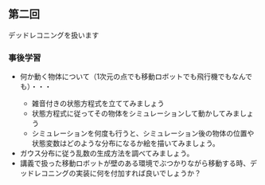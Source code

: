 <h2>第二回</h2>

デッドレコニングを扱います

<h3>事後学習</h3>

<ul>
 <li>何か動く物体について（1次元の点でも移動ロボットでも飛行機でもなんでも）・・・</li>
 <ul>
 <li>雑音付きの状態方程式を立ててみましょう</li>
 <li>状態方程式に従ってその物体をシミュレーションして動かしてみましょう</li>
 <li>シミュレーションを何度も行うと、シミュレーション後の物体の位置や状態変数はどのような分布になるか絵を描いてみましょう。</li>
 </ul>
 <li>ガウス分布に従う乱数の生成方法を調べてみましょう。</li>
 <li>講義で扱った移動ロボットが壁のある環境でぶつかりながら移動する時、デッドレコニングの実装に何を付加すれば良いでしょうか？</li>
</ul>
